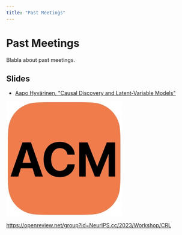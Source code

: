 ```yaml
---
title: "Past Meetings"
---
```


# Past Meetings

Blabla about past meetings.

## Slides

* [Aapo Hyvärinen, "Causal Discovery and Latent-Variable Models"](https://github.com/AmsterdamCausalityMeeting/AmsterdamCausalityMeeting.github.io/raw/main/pdfs/slides.pdf)

[![Image description](pdfs/untitled.jpg)](pdfs/slides.pdf)

https://openreview.net/group?id=NeurIPS.cc/2023/Workshop/CRL

<!-- ## Camera-Ready Revisions 

Camera-Ready revisions are now enabled in OpenReview. While the workshop has no official proceedings, we strongly encourage you to submit a revised "camera-ready" version taking reviewers' comments and suggestions into account. We suggest uploading a revised version prior to the workshop, and possibly another final version (incorporating additional feedback from the poster session and workshop) by the revision deadline of 12 August, one week after the workshop. 


## Updated Style-File 

To prepare your revision/camera-ready version, please use the following template: https://www.overleaf.com/read/jcgtpdmnkfhy [Menu -> Download Source -> unzip -> replace previous style file with the new uaicrl2022.cls -> add \documentclass[accepted]{uaicrl2022} to your tex file] -->

